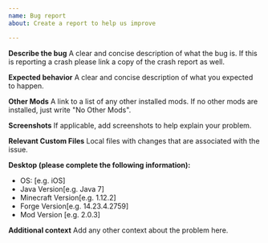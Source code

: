 ```yaml
---
name: Bug report
about: Create a report to help us improve

---
```


**Describe the bug**
A clear and concise description of what the bug is. 
If this is reporting a crash please link a copy of the crash report as well.

**Expected behavior**
A clear and concise description of what you expected to happen.

**Other Mods**
A link to a list of any other installed mods. If no other mods are installed, just write "No Other Mods". 

**Screenshots**
If applicable, add screenshots to help explain your problem.

**Relevant Custom Files**
Local files with changes that are associated with the issue.

**Desktop (please complete the following information):**
 - OS: [e.g. iOS]
 - Java Version[e.g. Java 7]
 - Minecraft Version[e.g. 1.12.2]
 - Forge Version[e.g. 14.23.4.2759]
 - Mod Version [e.g. 2.0.3]

**Additional context**
Add any other context about the problem here.
